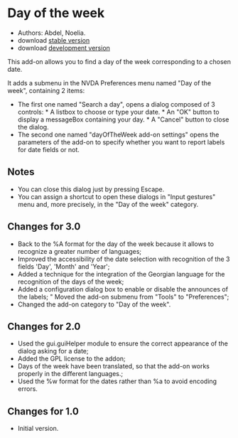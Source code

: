 # Day of the week #
*	 Authors: Abdel, Noelia.
*	 download [stable version][1]
*	 download [development version][2]

This add-on allows you to find a day of the week corresponding to a chosen date.

It adds a submenu in the NVDA Preferences menu named "Day of the week", containing 2 items:

*	 The first one named "Search a day", opens a dialog composed of 3 controls:
	*	 A listbox to choose or type your date.
	*	 An "OK" button to display a messageBox containing your day.
	*	 A "Cancel" button to close the dialog.
*	 The second one named "dayOfTheWeek add-on settings" opens the parameters of the add-on to specify whether you want to report labels for date fields or not.

## Notes ##

*	 You can close this dialog just by pressing Escape.
*	 You can assign a shortcut to open these dialogs in "Input gestures" menu and, more precisely, in the "Day of the week" category.

## Changes for 3.0 ##

*	 Back to the %A format for the day of the week because it allows to recognize a greater number of languages;
*	 Improved the accessibility of the date selection with recognition of the 3 fields 'Day', 'Month' and 'Year';
*	 Added a technique for the integration of the Georgian language for the recognition of the days of the week;
*	 Added a configuration dialog box to enable or disable the announces of the labels;
"	 Moved the add-on submenu from "Tools" to "Preferences";
*	 Changed the add-on category to "Day of the week".

## Changes for 2.0 ##

*	 Used the gui.guiHelper module to ensure the correct appearance of the dialog asking for a date;
*	 Added the GPL license to the addon;
*	 Days of the week have been translated, so that the add-on works properly in the different languages.;
*	 Used the %w format for the dates rather than %a to avoid encoding errors.

## Changes for 1.0 ##

*	 Initial version.

[1]: https://github.com/abdel792/dayOfTheWeek/releases/download/v3.0-dev/dayOfTheWeek-3.0-dev.nvda-addon

[2]: https://github.com/abdel792/dayOfTheWeek/releases/download/v3.0-dev/dayOfTheWeek-3.0-dev.nvda-addon
